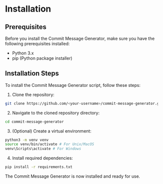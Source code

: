 

# Installation

## Prerequisites

Before you install the Commit Message Generator, make sure you have the following prerequisites installed:

- Python 3.x
- pip (Python package installer)

## Installation Steps

To install the Commit Message Generator script, follow these steps:

1. Clone the repository:

```bash
git clone https://github.com/<your-username>/commit-message-generator.git
```

2. Navigate to the cloned repository directory: 

```bash
cd commit-message-generator
```

3. (Optional) Create a virtual environment:

```bash
python3 -m venv venv
source venv/bin/activate # For Unix/MacOS
venv\Scripts\activate # For Windows
```

4. Install required dependencies: 

```bash
pip install -r requirements.txt
```

The Commit Message Generator is now installed and ready for use.


